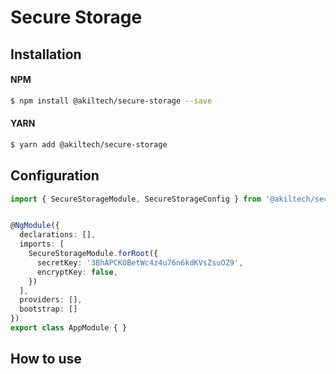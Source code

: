 # Secure Storage

## Installation

#### NPM
```sh
$ npm install @akiltech/secure-storage --save
```

#### YARN
```sh
$ yarn add @akiltech/secure-storage
```

## Configuration

```typescript
import { SecureStorageModule, SecureStorageConfig } from '@akiltech/secure-storage';


@NgModule({
  declarations: [],
  imports: [
    SecureStorageModule.forRoot({
      secretKey: '3BhAPCKOBetWc4z4u76n6kdKVsZsuOZ9',
      encryptKey: false,
    })
  ],
  providers: [],
  bootstrap: []
})
export class AppModule { }
```

## How to use
